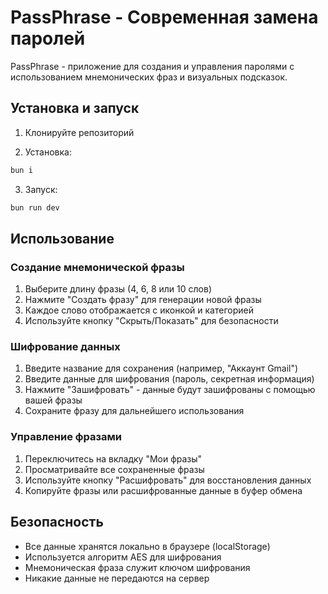 # PassPhrase - Современная замена паролей

PassPhrase - приложение для создания и управления паролями с использованием мнемонических фраз и визуальных подсказок.

## Установка и запуск

1. Клонируйте репозиторий

2. Установка:

```bash
bun i
```

3. Запуск:

```bash
bun run dev
```

## Использование

### Создание мнемонической фразы

1. Выберите длину фразы (4, 6, 8 или 10 слов)
2. Нажмите "Создать фразу" для генерации новой фразы
3. Каждое слово отображается с иконкой и категорией
4. Используйте кнопку "Скрыть/Показать" для безопасности

### Шифрование данных

1. Введите название для сохранения (например, "Аккаунт Gmail")
2. Введите данные для шифрования (пароль, секретная информация)
3. Нажмите "Зашифровать" - данные будут зашифрованы с помощью вашей фразы
4. Сохраните фразу для дальнейшего использования

### Управление фразами

1. Переключитесь на вкладку "Мои фразы"
2. Просматривайте все сохраненные фразы
3. Используйте кнопку "Расшифровать" для восстановления данных
4. Копируйте фразы или расшифрованные данные в буфер обмена

## Безопасность

- Все данные хранятся локально в браузере (localStorage)
- Используется алгоритм AES для шифрования
- Мнемоническая фраза служит ключом шифрования
- Никакие данные не передаются на сервер
